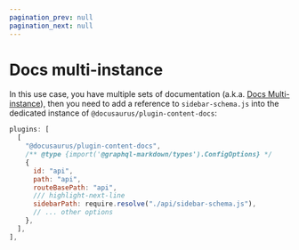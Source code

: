 ```yaml
---
pagination_prev: null
pagination_next: null
---
```


# Docs multi-instance

In this use case, you have multiple sets of documentation (a.k.a. [Docs Multi-instance](https://docusaurus.io/docs/docs-multi-instance)), then you need to add a reference to `sidebar-schema.js` into the dedicated instance of `@docusaurus/plugin-content-docs`:

```js title="docusaurus.config.js"
plugins: [
  [
    "@docusaurus/plugin-content-docs",
    /** @type {import('@graphql-markdown/types').ConfigOptions} */
    {
      id: "api",
      path: "api",
      routeBasePath: "api",
      /// highlight-next-line
      sidebarPath: require.resolve("./api/sidebar-schema.js"),
      // ... other options
    },
  ],
],
```
